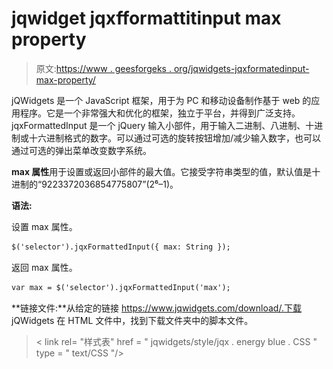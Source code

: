 # jqwidget jqxfformattitinput max property

> 原文:[https://www . geesforgeks . org/jqwidgets-jqxformatedinput-max-property/](https://www.geeksforgeeks.org/jqwidgets-jqxformattedinput-max-property/)

jQWidgets 是一个 JavaScript 框架，用于为 PC 和移动设备制作基于 web 的应用程序。它是一个非常强大和优化的框架，独立于平台，并得到广泛支持。jqxFormattedInput 是一个 jQuery 输入小部件，用于输入二进制、八进制、十进制或十六进制格式的数字。可以通过可选的旋转按钮增加/减少输入数字，也可以通过可选的弹出菜单改变数字系统。

**max 属性**用于设置或返回小部件的最大值。它接受字符串类型的值，默认值是十进制的“9223372036854775807”(2⁶–1)。

**语法:**

设置 max 属性。

```html
$('selector').jqxFormattedInput({ max: String });
```

返回 max 属性。

```html
var max = $('selector').jqxFormattedInput('max');
```

**链接文件:**从给定的链接 https://www.jqwidgets.com/download/.下载 jQWidgets 在 HTML 文件中，找到下载文件夹中的脚本文件。

> <link rel="”stylesheet”" href="”jqwidgets/styles/jqx.base.css”" type="”text/css”">
> < link rel= "样式表" href = " jqwidgets/style/jqx . energy blue . CSS " type = " text/CSS "/>
> <script type = " text/JavaScript " src = " scripts/jquery-1 . 11 . 1 . min . js "></script>
> <script type = " text/JavaScript " src = " jqwidgets/jqxcore . js

下面的例子说明了 jQWidgets jqxFormattedInput max 属性。

**示例:**

## 超文本标记语言

```html
<!DOCTYPE html>
<html lang="en">

<head>
    <link rel="stylesheet" href=
        "jqwidgets/styles/jqx.base.css" type="text/css" />
    <link rel="stylesheet" href=
        "jqwidgets/styles/jqx.energyblue.css" type="text/css" />
    <script type="text/javascript" 
        src="scripts/jquery-1.11.1.min.js"></script>
    <script type="text/javascript" 
        src="jqwidgets/jqxcore.js"></script>
    <script type="text/javascript" 
        src="jqwidgets/jqxformattedinput.js"></script>
</head>

<body>
    <center>
        <h1 style="color: green;">
            GeeksforGeeks
        </h1>

        <h3>
            jQWidgets jqxFormattedInput max Property
        </h3>

        <div id="jqxFI">
            <input type="text" />
            <div></div>
        </div>
    </center>

    <script type="text/javascript">
        $(document).ready(function() {
            $("#jqxFI").jqxFormattedInput({
                width: 300,
                height: 40,
                radix: "decimal",
                value: "121",
                max: "150",
                spinButtons: true
            });
        });
    </script>
</body>

</html>
```

**输出:**

![](img/860a78e6356729a8b14c6adbd49534dc.png)

**参考:**[https://www . jqwidgets . com/jquery-widgets-documentation/documentation/jqxformatedinput/jquery-formated-input-API . htm](https://www.jqwidgets.com/jquery-widgets-documentation/documentation/jqxformattedinput/jquery-formatted-input-api.htm)